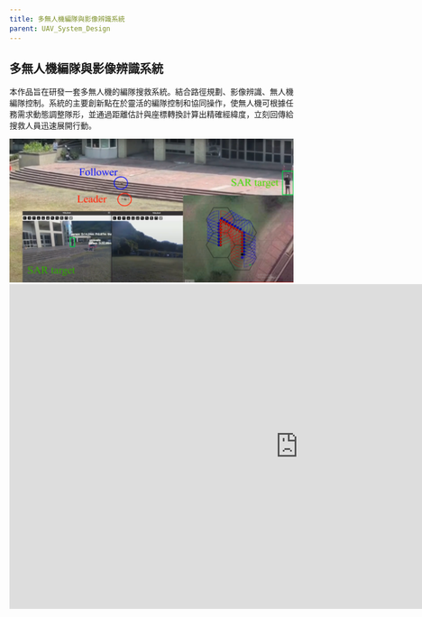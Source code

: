 ```yaml
---
title: 多無人機編隊與影像辨識系統
parent: UAV_System_Design
---
```


## 多無人機編隊與影像辨識系統<br>
<div class="container">
  <div class="text">
    <p>本作品旨在研發一套多無人機的編隊搜救系統。結合路徑規劃、影像辨識、無人機編隊控制。系統的主要創新點在於靈活的編隊控制和協同操作，使無人機可根據任務需求動態調整隊形，並通過距離估計與座標轉換計算出精確經緯度，立刻回傳給搜救人員迅速展開行動。</p>
  </div>
  <div class="image">
    <img src="../../images/uav_sear.png" alt="搜救系統概要">
  </div>
</div>

<iframe width="1024" height="576" src="https://www.youtube.com/watch?v=vckYhaKue1g" frameborder="0" allow="accelerometer; autoplay; clipboard-write; encrypted-media; gyroscope; picture-in-picture" allowfullscreen></iframe>


